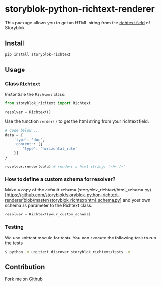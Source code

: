# storyblok-python-richtext-renderer

This package allows you to get an HTML string from the [richtext field](https://www.storyblok.com/docs/richtext-field) of Storyblok.

## Install

```sh
pip install storyblok-richtext
```

## Usage

### Class `Richtext`

Instantiate the `Richtext` class:

```py
from storyblok_richtext import Richtext

resolver = Richtext()
```

Use the function `render()` to get the html string from your richtext field.

```py
# code below ...
data = {
    'type': 'doc',
    'content': [{
        'type': 'horizontal_rule'
    }]
}

resolver.render(data) # renders a html string: '<hr />'
```

### How to define a custom schema for resolver?

Make a copy of the default schema (storyblok_richtext/html_schema.py)[https://github.com/storyblok/storyblok-python-richtext-renderer/blob/master/storyblok_richtext/html_schema.py] and your own schema as parameter to the Richtext class.

```py
resolver = Richtext(your_custom_schema)
```

### Testing

We use unittest module for tests. You can execute the following task to run the tests:

```sh
$ python -m unittest discover storyblok_richtext/tests -v
```

## Contribution

Fork me on [Github](https://github.com/storyblok/storyblok-python-richtext-renderer)

